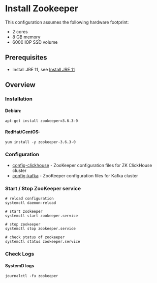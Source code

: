 # Install Zookeeper

This configuration assumes the following hardware footprint:

- 2 cores
- 8 GB memory
- 6000 IOP SSD volume

## Prerequisites

- Install JRE 11, see [Install JRE 11](../instana-jre-11/README.md)

## Overview

### Installation

#### Debian:

```
apt-get install zookeeper=3.6.3-0
```

#### RedHat/CentOS:

```
yum install -y zookeeper-3.6.3-0
```

### Configuration

- [config-clickhouse](config-clickhouse) - ZooKeeper configuration files for ZK ClickHouse cluster
- [config-kafka](2-shard-clickhouse-setup) - ZooKeeper configuration files for Kafka cluster

### Start / Stop ZooKeeper service

```
# reload configuration
systemctl daemon-reload

# start zookeeper
systemctl start zookeeper.service

# stop zookeeper
systemctl stop zookeeper.service

# check status of zookeeper
systemctl status zookeeper.service
```

### Check Logs

#### SystemD logs

```
journalctl -fu zookeeper
```

